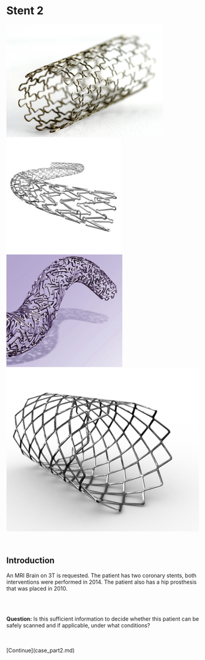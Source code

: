 # Stent 2

![](stent1.jpg)
![](stent2.jpg)
![](stent3.jpg)
![](stent4.jpg)

<br> 

## Introduction

An MRI Brain on 3T is requested. The patient has two coronary stents, 
both interventions were performed in 2014. The patient also has a hip prosthesis that was placed in 2010.

<br>
<br>

**Question:** Is this sufficient information to decide whether this patient can be safely scanned and 
if applicable, under what conditions?


<br>
<br>
[Continue](case_part2.md)
